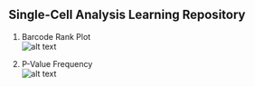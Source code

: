 ## Single-Cell Analysis Learning Repository

1. Barcode Rank Plot \
![alt text](https://github.com/sanmatidugad/single-cell-RNA-Seq-Analysis/blob/main/Example_Plots/barcode_rank.png)

2. P-Value Frequency \
![alt text](https://github.com/sanmatidugad/single-cell-RNA-Seq-Analysis/blob/main/Example_Plots/P_Value_Frequency.png)
